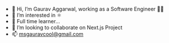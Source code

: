 - 👋 Hi, I’m Gaurav Aggarwal, working as a Software Engineer 👨‍💻
- 👀 I’m interested in ⚛️
- 🌱 Full time learner...
- 💞️ I’m looking to collaborate on Next.js Project 
- 📫 msgauravcool@gmail.com
